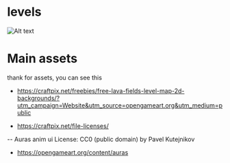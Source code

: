 # levels
![Alt text](https://github.com/s1r1m1r1/levels/blob/master/screenshoots/Screenshot%202025-01-10%20at%207.49.34%E2%80%AFPM.png)



# Main assets 
 thank for assets, you can see this
 - https://craftpix.net/freebies/free-lava-fields-level-map-2d-backgrounds/?utm_campaign=Website&utm_source=opengameart.org&utm_medium=public

 - https://craftpix.net/file-licenses/


 -- Auras anim ui
  License: CC0 (public domain)
  by Pavel Kutejnikov
 - https://opengameart.org/content/auras
